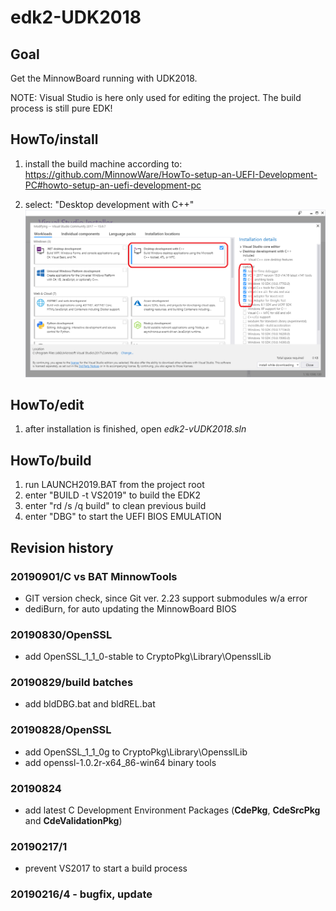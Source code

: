 # edk2-UDK2018

## Goal
Get the MinnowBoard running with UDK2018.

NOTE: Visual Studio is here only used for editing the project.
The build process is still pure EDK!

## HowTo/install
1. install the build machine according to: https://github.com/MinnowWare/HowTo-setup-an-UEFI-Development-PC#howto-setup-an-uefi-development-pc

2. select: "Desktop development with C++"
	![component selection](VS2017-components.png)	

## HowTo/edit
1. after installation is finished, open _edk2-vUDK2018.sln_

## HowTo/build
1. run LAUNCH2019.BAT from the project root
2. enter "BUILD -t VS2019" to build the EDK2
3. enter "rd /s /q build" to clean previous build
4. enter "DBG" to start the UEFI BIOS EMULATION

## Revision history
### 20190901/C vs BAT MinnowTools
* GIT version check, since Git ver. 2.23 support submodules w/a error
* dediBurn, for auto updating the MinnowBoard BIOS

### 20190830/OpenSSL
* add OpenSSL_1_1_0-stable to CryptoPkg\Library\OpensslLib

### 20190829/build batches
* add bldDBG.bat and bldREL.bat

### 20190828/OpenSSL
* add OpenSSL_1_1_0g to CryptoPkg\Library\OpensslLib
* add openssl-1.0.2r-x64_86-win64 binary tools

### 20190824
* add latest C Development Environment Packages (**CdePkg**, **CdeSrcPkg** and **CdeValidationPkg**)

### 20190217/1
* prevent VS2017 to start a build process

### 20190216/4 - bugfix, update
